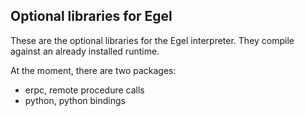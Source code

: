 Optional libraries for Egel
---------------------------

These are the optional libraries for the Egel interpreter. They
compile against an already installed runtime.

At the moment, there are two packages:

- erpc, remote procedure calls
- python, python bindings

